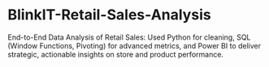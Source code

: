 # BlinkIT-Retail-Sales-Analysis
End-to-End Data Analysis of Retail Sales: Used Python for cleaning, SQL (Window Functions, Pivoting) for advanced metrics, and Power BI to deliver strategic, actionable insights on store and product performance.
